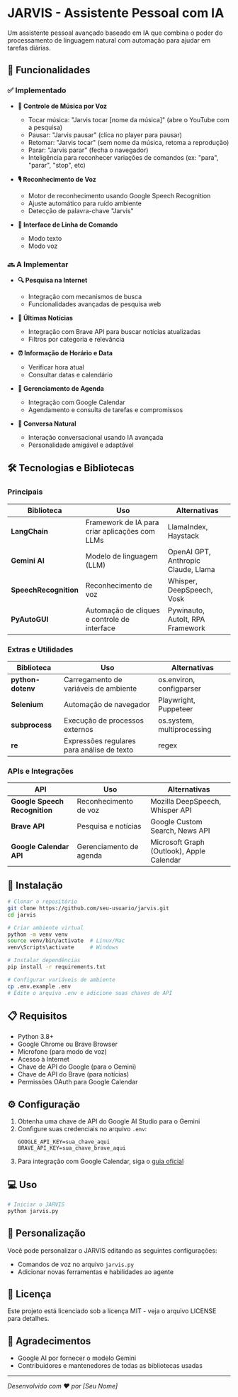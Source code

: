# JARVIS - Assistente Pessoal com IA

Um assistente pessoal avançado baseado em IA que combina o poder do processamento de linguagem natural com automação para ajudar em tarefas diárias.

## 🌟 Funcionalidades

### ✅ Implementado

- **🎵 Controle de Música por Voz**

  - Tocar música: "Jarvis tocar [nome da música]" (abre o YouTube com a pesquisa)
  - Pausar: "Jarvis pausar" (clica no player para pausar)
  - Retomar: "Jarvis tocar" (sem nome da música, retoma a reprodução)
  - Parar: "Jarvis parar" (fecha o navegador)
  - Inteligência para reconhecer variações de comandos (ex: "para", "parar", "stop", etc)

- **🎙️ Reconhecimento de Voz**

  - Motor de reconhecimento usando Google Speech Recognition
  - Ajuste automático para ruído ambiente
  - Detecção de palavra-chave "Jarvis"

- **🤖 Interface de Linha de Comando**
  - Modo texto
  - Modo voz

### 🔜 A Implementar

- **🔍 Pesquisa na Internet**

  - Integração com mecanismos de busca
  - Funcionalidades avançadas de pesquisa web

- **📰 Últimas Notícias**

  - Integração com Brave API para buscar notícias atualizadas
  - Filtros por categoria e relevância

- **⏰ Informação de Horário e Data**

  - Verificar hora atual
  - Consultar datas e calendário

- **📅 Gerenciamento de Agenda**

  - Integração com Google Calendar
  - Agendamento e consulta de tarefas e compromissos

- **💬 Conversa Natural**
  - Interação conversacional usando IA avançada
  - Personalidade amigável e adaptável

## 🛠️ Tecnologias e Bibliotecas

### Principais

| Biblioteca            | Uso                                            | Alternativas                        |
| --------------------- | ---------------------------------------------- | ----------------------------------- |
| **LangChain**         | Framework de IA para criar aplicações com LLMs | LlamaIndex, Haystack                |
| **Gemini AI**         | Modelo de linguagem (LLM)                      | OpenAI GPT, Anthropic Claude, Llama |
| **SpeechRecognition** | Reconhecimento de voz                          | Whisper, DeepSpeech, Vosk           |
| **PyAutoGUI**         | Automação de cliques e controle de interface   | Pywinauto, AutoIt, RPA Framework    |

### Extras e Utilidades

| Biblioteca        | Uso                                        | Alternativas               |
| ----------------- | ------------------------------------------ | -------------------------- |
| **python-dotenv** | Carregamento de variáveis de ambiente      | os.environ, configparser   |
| **Selenium**      | Automação de navegador                     | Playwright, Puppeteer      |
| **subprocess**    | Execução de processos externos             | os.system, multiprocessing |
| **re**            | Expressões regulares para análise de texto | regex                      |

### APIs e Integrações

| API                           | Uso                     | Alternativas                              |
| ----------------------------- | ----------------------- | ----------------------------------------- |
| **Google Speech Recognition** | Reconhecimento de voz   | Mozilla DeepSpeech, Whisper API           |
| **Brave API**                 | Pesquisa e notícias     | Google Custom Search, News API            |
| **Google Calendar API**       | Gerenciamento de agenda | Microsoft Graph (Outlook), Apple Calendar |

## 🚀 Instalação

```bash
# Clonar o repositório
git clone https://github.com/seu-usuario/jarvis.git
cd jarvis

# Criar ambiente virtual
python -m venv venv
source venv/bin/activate  # Linux/Mac
venv\Scripts\activate     # Windows

# Instalar dependências
pip install -r requirements.txt

# Configurar variáveis de ambiente
cp .env.example .env
# Edite o arquivo .env e adicione suas chaves de API
```

## 📋 Requisitos

- Python 3.8+
- Google Chrome ou Brave Browser
- Microfone (para modo de voz)
- Acesso à Internet
- Chave de API do Google (para o Gemini)
- Chave de API do Brave (para notícias)
- Permissões OAuth para Google Calendar

## ⚙️ Configuração

1. Obtenha uma chave de API do Google AI Studio para o Gemini
2. Configure suas credenciais no arquivo `.env`:
   ```
   GOOGLE_API_KEY=sua_chave_aqui
   BRAVE_API_KEY=sua_chave_brave_aqui
   ```
3. Para integração com Google Calendar, siga o [guia oficial](https://developers.google.com/calendar/api/quickstart/python)

## 💻 Uso

```bash
# Iniciar o JARVIS
python jarvis.py
```

## 🧩 Personalização

Você pode personalizar o JARVIS editando as seguintes configurações:

- Comandos de voz no arquivo `jarvis.py`
- Adicionar novas ferramentas e habilidades ao agente

## 📝 Licença

Este projeto está licenciado sob a licença MIT - veja o arquivo LICENSE para detalhes.

## 🙏 Agradecimentos

- Google AI por fornecer o modelo Gemini
- Contribuidores e mantenedores de todas as bibliotecas usadas

---

_Desenvolvido com ❤️ por [Seu Nome]_
